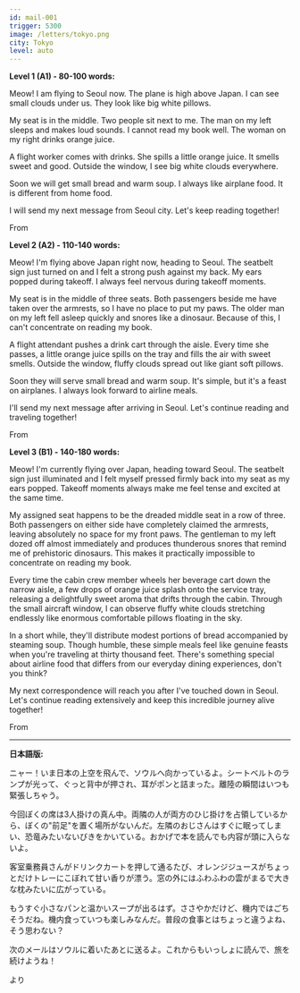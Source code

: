 ```yaml
---
id: mail-001
trigger: 5300
image: /letters/tokyo.png
city: Tokyo
level: auto
---
```


**Level 1 (A1) - 80-100 words:**

Meow! I am flying to Seoul now. The plane is high above Japan. I can see small clouds under us. They look like big white pillows.

My seat is in the middle. Two people sit next to me. The man on my left sleeps and makes loud sounds. I cannot read my book well. The woman on my right drinks orange juice.

A flight worker comes with drinks. She spills a little orange juice. It smells sweet and good. Outside the window, I see big white clouds everywhere.

Soon we will get small bread and warm soup. I always like airplane food. It is different from home food.

I will send my next message from Seoul city. Let's keep reading together!

From <name>

**Level 2 (A2) - 110-140 words:**

Meow! I'm flying above Japan right now, heading to Seoul. The seatbelt sign just turned on and I felt a strong push against my back. My ears popped during takeoff. I always feel nervous during takeoff moments.

My seat is in the middle of three seats. Both passengers beside me have taken over the armrests, so I have no place to put my paws. The older man on my left fell asleep quickly and snores like a dinosaur. Because of this, I can't concentrate on reading my book.

A flight attendant pushes a drink cart through the aisle. Every time she passes, a little orange juice spills on the tray and fills the air with sweet smells. Outside the window, fluffy clouds spread out like giant soft pillows.

Soon they will serve small bread and warm soup. It's simple, but it's a feast on airplanes. I always look forward to airline meals.

I'll send my next message after arriving in Seoul. Let's continue reading and traveling together!

From <name>

**Level 3 (B1) - 140-180 words:**

Meow! I'm currently flying over Japan, heading toward Seoul. The seatbelt sign just illuminated and I felt myself pressed firmly back into my seat as my ears popped. Takeoff moments always make me feel tense and excited at the same time.

My assigned seat happens to be the dreaded middle seat in a row of three. Both passengers on either side have completely claimed the armrests, leaving absolutely no space for my front paws. The gentleman to my left dozed off almost immediately and produces thunderous snores that remind me of prehistoric dinosaurs. This makes it practically impossible to concentrate on reading my book.

Every time the cabin crew member wheels her beverage cart down the narrow aisle, a few drops of orange juice splash onto the service tray, releasing a delightfully sweet aroma that drifts through the cabin. Through the small aircraft window, I can observe fluffy white clouds stretching endlessly like enormous comfortable pillows floating in the sky.

In a short while, they'll distribute modest portions of bread accompanied by steaming soup. Though humble, these simple meals feel like genuine feasts when you're traveling at thirty thousand feet. There's something special about airline food that differs from our everyday dining experiences, don't you think?

My next correspondence will reach you after I've touched down in Seoul. Let's continue reading extensively and keep this incredible journey alive together!

From <name>

---

**日本語版:**

ニャー！いま日本の上空を飛んで、ソウルへ向かっているよ。シートベルトのランプが光って、ぐっと背中が押され、耳がポンと詰まった。離陸の瞬間はいつも緊張しちゃう。

今回ぼくの席は3人掛けの真ん中。両隣の人が両方のひじ掛けを占領しているから、ぼくの"前足"を置く場所がないんだ。左隣のおじさんはすぐに眠ってしまい、恐竜みたいないびきをかいている。おかげで本を読んでも内容が頭に入らないよ。

客室乗務員さんがドリンクカートを押して通るたび、オレンジジュースがちょっとだけトレーにこぼれて甘い香りが漂う。窓の外にはふわふわの雲がまるで大きな枕みたいに広がっている。

もうすぐ小さなパンと温かいスープが出るはず。ささやかだけど、機内ではごちそうだね。機内食っていつも楽しみなんだ。普段の食事とはちょっと違うよね、そう思わない？

次のメールはソウルに着いたあとに送るよ。これからもいっしょに読んで、旅を続けようね！

<name>より